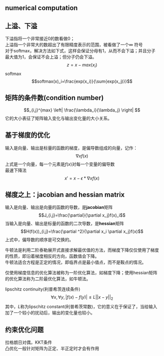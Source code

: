 numerical computation
-----

## 上溢、下溢
下溢指将一个非常接近0的数看做0；  
上溢指一个非常大的数超出了有限精度表示的范围，被看做了一个$\infty$ 符号  
对于softmax，解决方法如下式，这样会保证分母有1，从而不会下溢；并且分子最大值为1，会保证不会上溢；但分子仍会下溢。
$$z=x-max(x_i)$$
softmax
$$softmax(x)_i=\frac{exp(x_i)}{\sum{exp(x_j)}}$$

## 矩阵的条件数(condition number)
$$_{i,j}^{max} \left| \frac{\lambda_i}{\lambda_j} \right| $$
它的大小表征了矩阵输入变化与输出变化量的大小关系。

## 基于梯度的优化
输入是向量、输出是标量的函数的梯度，是偏导数组成的向量，记作：
$$\nabla x f(x)$$
上式是一个向量，每一个元素是$f(x)$对每一个变量的偏导数  
最速下降法
$$x'=x-\epsilon * \nabla x f(x)$$

## 梯度之上：jacobian and hessian matrix
输入是向量、输出是向量的函数的导数，是**jacobian**矩阵
$$J_{i,j}=\frac{\partial}{\partial x_j}f(x)_i$$
当输入是向量、输出是标量的函数的二次导数，是**hessian**矩阵
$$H(f(x))_{i,j}=\frac{\partial ^2}{\partial x_i \partial x_j}f(x)$$
上式中，偏导数的顺序是可交换的。

牛顿法是利用二阶泰勒展开式直接求解最优值的方法，而梯度下降仅仅使用了梯度的性质，即沿着梯度相反的方向，函数值会下降。  
牛顿法适合方程是正定的情况，即临界点是最小值点，而不是鞍点的情况。

仅使用梯度信息的优化算法被称为一阶优化算法，如梯度下降；使用hessian矩阵的优化算法称为二阶最优化算法，如牛顿法。

lipschitz continuity(利普希茨连续条件)
$$\forall x,\forall y,\left| f(x)-f(y) \right| \leqslant L||x-y||_2$$
其中，$L$称为lipschitz constant(利普希茨常数)，它的意义在于保证了，当给输入加了一个较小的扰动后，输出的变化量也较小。

## 约束优化问题
拉格朗日对偶，KKT条件  
凸优化一般针对矩阵为正定、半正定时才会有作用

